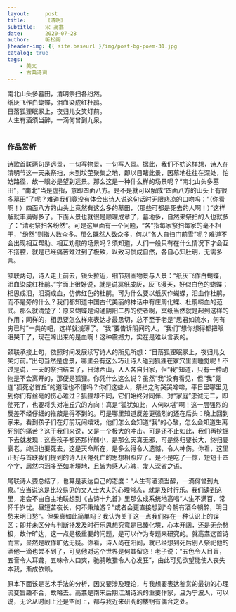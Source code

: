 ```yaml
---
layout:     post
title:      《清明》
subtitle:   宋 高翥
date:       2020-07-28
author:     听松阁
}header-img: {{ site.baseurl }/img/post-bg-poem-31.jpg
catalog: true
tags:
    - 美文
    - 古典诗词
---
```



南北山头多墓田，清明祭扫各纷然。<br>
纸灰飞作白蝴蝶，泪血染成红杜鹃。<br>
日落狐狸眠冢上，夜归儿女笑灯前。<br>
人生有酒须当醉，一滴何曾到九泉。<br>
<br>

### 作品赏析
诗歌首联两句是远景，一句写物景，一句写人景。据此，我们不妨这样想，诗人在清明节这一天来祭扫，未到坟茔聚集之地，即以目睹此景，因墓地往往在深处，怕妨路径，故一眼必是望到远景。那么这是一种什么样的场景呢？“南北山头多墓田”，“南北”当是虚指，意即四面八方。是不是就可以解成“四面八方的山头上有很多墓田”了呢？难道我们竟没有体会出诗人说这句话时无限悲凉的口吻吗：“（你看啊！）四面八方的山头上竟然有这么多的墓田，（那些可都是死去的人啊！）”这样解就丰满得多了。下面人景也就很是顺理成章了，墓地多，自然来祭扫的人也就多了：“清明祭扫各纷然”。可是这里面有一个问题，“各”指每家祭扫每家的毫不相干，“纷然”则指人数众多。那么既然人数众多，何以“各人自扫门前雪”呢？难道不会出现相互帮助、相互劝慰的场景吗？须知道，人们一般只有在什么情况下才会互不搭腔，就是已经痛苦难过到了极致，以致习惯成自然，各自心知肚明，无需多言。

颔联两句，诗人走上前去，镜头拉近，细节刻画物景与人景：“纸灰飞作白蝴蝶，泪血染成红杜鹃。”字面上很好说，就是说冥纸成灰，灰飞漫天，好似白色的蝴蝶；相思成泪，泪滴成血，仿佛红色的杜鹃。可为什么要以纸灰作蝴蝶，泪血作杜鹃，而不是旁的什么？我们都知道中国古代美丽的神话中有庄周化蝶、杜鹃啼血的范式。那么就清楚了：原来蝴蝶是沟通阴阳二界的使者啊，冥纸当然就是起到这样的作用；同样的，相思要怎么样来表达才最恳切，总不至于老是“思君如流水，何有穷已时”一类的吧，这样就浅薄了。“我”要告诉阴间的人，“我们”想你想得都把眼泪哭干了，现在啼出来的是血啊！这种震撼力，实在是难以言表的。

颈联承接上句，依照时间发展续写诗人的所见所想：“日落狐狸眠冢上，夜归儿女笑灯前。”出句当然是虚景，哪里会有这么巧让诗人碰到狐狸在冢穴里面睡觉呢！不过是说，一天的祭扫结束了，日薄西山，人人各自归家，但“我”知道，只有一种动物是不会离开的，那便是狐狸。你凭什么这么说？虽然“我”没有看见，但“我”竟连“狐死必首丘”的道理也不懂吗？你们这些人，祭扫之时哭哭啼啼，平日里哪里见到你们有丝毫的伤心难过？狐狸却不同，它们始终对同伴、对“家庭”忠诚无二，即使死了，也要将头对准丘穴的方向！真是“狐犹如此，人何以堪”啊！这一层强烈的反差不经仔细的推敲是得不到的。可是哪里知道反差更强烈的还在后头：晚上回到家来，看到孩子们在灯前玩闹嬉戏，他们怎么会知道“我”的心酸，怎么会知道生离死别的痛苦？这于我们来说，又是一个极大的冲击。可是还不止如此，我们再挖掘下去就发现：这些孩子都还那样弱小，是那么天真无邪，可是终归要长大，终归要衰老，终归也要死去，这是天命所在，是多么得令人遗憾，令人神伤。你看，这里正好与首联我们提到的诗人厌倦死亡的思想相照应了。是不是吃了一惊，短短十四个字，居然内涵多至如斯境地，且皆为感人心魄，发人深省之语。

尾联诗人要总结了，也算是表达自己的态度：“人生有酒须当醉，一滴何曾到九泉。”应当说这是比较易见的文人士大夫的心理常态，就是及时行乐。我们读到这里，定会不由自主地联想到《古诗十九首》里那么成系统地高唱“人生不满百，常怀千岁忧。昼短苦夜长，何不秉烛游？”或者会更直接想到“今朝有酒今朝醉，明日愁来明日愁”。但果真如此简单吗？我认为关于这一点我们存在一种认识上的误区：即并未区分与判断抒发及时行乐思想究竟是已臻化境，心本开阔，还是无奈愁极，故作旷达，这一点是极重要的问题，是可以作为专题来研究的。就高翥这首诗而言，显然是故作旷达无疑。你看，诗人尚在阳间，就已经想到死后别人祭祀他的酒他一滴也尝不到了，可见他对这个世界是何其留恋！老子说：“五色令人目盲，五音令人耳聋，五味令人口爽，驰骋畋猎令人心发狂”，由此可见欲望能使人丧失本我，渐成依赖。

原本下面该是艺术手法的分析，因又要涉及理论，与我想要表达鉴赏的最初的心理流变旨趣不合，故略去。高翥是南宋后期江湖诗派的重要作家，且为宁波人，可以说，无论从时间上还是空间上，都与我近来研究的楼钥有偶合之处。
